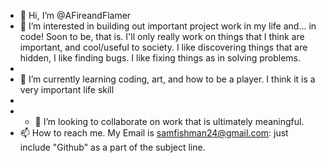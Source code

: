 - 👋 Hi, I’m @AFireandFlamer
- 👀 I’m interested in building out important project work in my life and... in code! Soon to be, that is. I'll only really work on things that I think are important, and cool/useful to society. I like discovering things that are hidden, I like finding bugs. I like fixing things as in solving problems.
- 
- 🌱 I’m currently learning coding, art, and how to be a player. I think it is a very important life skill
- 
- - 💞️ I’m looking to collaborate on work that is ultimately meaningful.
- 📫 How to reach me. My Email is samfishman24@gmail.com: just include "Github" as a part of the subject line.

<!---
AFireandFlamer/AFireandFlamer is a ✨ special ✨ repository because its `README.md` (this file) appears on your GitHub profile.
You can click the Preview link to take a look at your changes.
--->
